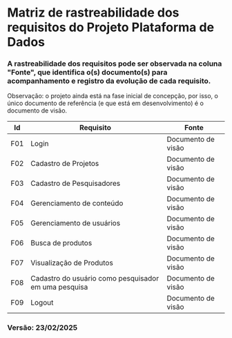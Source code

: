 # Matriz de rastreabilidade dos requisitos do Projeto Plataforma de Dados

### A rastreabilidade dos requisitos pode ser observada na coluna "Fonte", que identifica o(s) documento(s) para acompanhamento e registro da evolução de cada requisito.
Observação: o projeto ainda está na fase inicial de concepção, por isso, o único documento de referência (e que está em desenvolvimento) é o documento de visão.

| Id              |  Requisito               |          Fonte  |  
| -----------------   | -----------------   | -----------------   | 
| F01  |  Login  |  Documento de visão  |
| F02  | Cadastro de Projetos | Documento de visão   |
| F03  | Cadastro de Pesquisadores | Documento de visão   | 
| F04  | Gerenciamento de conteúdo | Documento de visão |
| F05  | Gerenciamento de usuários | Documento de visão |  
| F06  | Busca de produtos | Documento de visão  | 
| F07  | Visualização de Produtos | Documento de visão  |
| F08  | Cadastro do usuário como pesquisador em uma pesquisa |  Documento de visão  | 
| F09  | Logout | Documento de visão   | 

### Versão: 23/02/2025
